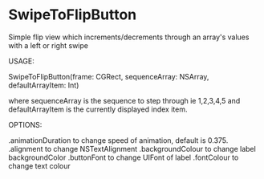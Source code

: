 # SwipeToFlipButton
Simple flip view which increments/decrements through an array's values with a left or right swipe

USAGE:

SwipeToFlipButton(frame: CGRect, sequenceArray: NSArray, defaultArrayItem: Int)

where sequenceArray is the sequence to step through ie 1,2,3,4,5 and defaultArrayItem is the currently displayed index item.

OPTIONS: 

.animationDuration to change speed of animation, default is 0.375.
.alignment to change NSTextAlignment
.backgroundColour to change label backgroundColor
.buttonFont to change UIFont of label
.fontColour to change text colour
